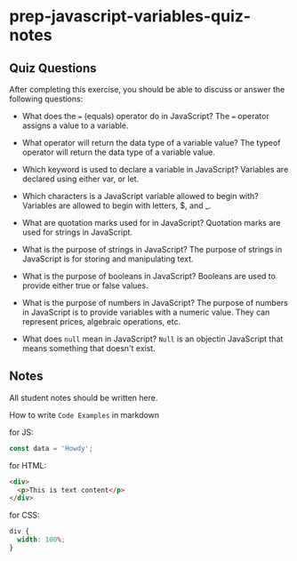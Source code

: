 # prep-javascript-variables-quiz-notes

## Quiz Questions

After completing this exercise, you should be able to discuss or answer the following questions:

- What does the `=` (equals) operator do in JavaScript?
  The `=` operator assigns a value to a variable.

- What operator will return the data type of a variable value?
  The typeof operator will return the data type of a variable value.

- Which keyword is used to declare a variable in JavaScript?
  Variables are declared using either var, or let.

- Which characters is a JavaScript variable allowed to begin with?
  Variables are allowed to begin with letters, $, and \_.

- What are quotation marks used for in JavaScript?
  Quotation marks are used for strings in JavaScript.

- What is the purpose of strings in JavaScript?
  The purpose of strings in JavaScript is for storing and manipulating text.

- What is the purpose of booleans in JavaScript?
  Booleans are used to provide either true or false values.

- What is the purpose of numbers in JavaScript?
  The purpose of numbers in JavaScript is to provide variables with a numeric value. They can represent prices, algebraic operations, etc.

- What does `null` mean in JavaScript?
  `Null` is an objectin JavaScript that means something that doesn't exist.

## Notes

All student notes should be written here.

How to write `Code Examples` in markdown

for JS:

```javascript
const data = 'Howdy';
```

for HTML:

```html
<div>
  <p>This is text content</p>
</div>
```

for CSS:

```css
div {
  width: 100%;
}
```
